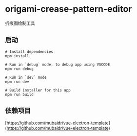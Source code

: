 # origami-crease-pattern-editor

折痕图绘制工具

## 启动

```
# Install dependencies
npm install

# Run in `debug` mode, to debug app using VSCODE
npm run debug

# Run in `dev` mode
npm run dev

# Build installer for this app
npm run build
```

## 依赖项目
[https://github.com/mubaidr/vue-electron-template](https://github.com/mubaidr/vue-electron-template)